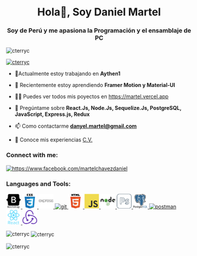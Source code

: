 <h1 align="center">Hola👋, Soy Daniel Martel</h1>
<h3 align="center">Soy de Perú y me apasiona la Programación y el ensamblaje de PC</h3>

<p align="left"> <img src="https://komarev.com/ghpvc/?username=cterryc&label=Profile%20views&color=0e75b6&style=flat" alt="cterryc" /> </p>

<p align="left"> <a href="https://github.com/ryo-ma/github-profile-trophy"><img src="https://github-profile-trophy.vercel.app/?username=cterryc" alt="cterryc" /></a> </p>

- 🔭Actualmente estoy trabajando en **Aythen1**

- 🌱 Recientemente estoy aprendiendo **Framer Motion y Material-UI**

- 👨‍💻 Puedes ver todos mis poyectos en <a href="https://martel.vercel.app">https://martel.vercel.app</a>

- 💬 Pregúntame sobre **React.Js, Node.Js, Sequelize.Js, PostgreSQL, JavaScript, Express.js, Redux**

- 📫 Como contactarme **danyel.martel@gmail.com**

- 📄 Conoce mis experiencias <a href="https://rxresu.me/danyel.martel/cv-definitivo">C.V.</a>

<h3 align="left">Connect with me:</h3>
<p align="left">
<a href="https://www.linkedin.com/in/developer-martel/" target="blank"><img align="center" src="https://iconos8.es/icon/xuvGCOXi8Wyg/linkedin" alt="https://www.facebook.com/martelchavezdaniel" height="30" width="40" /></a>
</p>

<h3 align="left">Languages and Tools:</h3>
<p align="left"> <a href="https://getbootstrap.com" target="_blank" rel="noreferrer"> <img src="https://raw.githubusercontent.com/devicons/devicon/master/icons/bootstrap/bootstrap-plain-wordmark.svg" alt="bootstrap" width="40" height="40"/> </a> <a href="https://www.w3schools.com/css/" target="_blank" rel="noreferrer"> <img src="https://raw.githubusercontent.com/devicons/devicon/master/icons/css3/css3-original-wordmark.svg" alt="css3" width="40" height="40"/> </a> <a href="https://expressjs.com" target="_blank" rel="noreferrer"> <img src="https://raw.githubusercontent.com/devicons/devicon/master/icons/express/express-original-wordmark.svg" alt="express" width="40" height="40"/> </a> <a href="https://git-scm.com/" target="_blank" rel="noreferrer"> <img src="https://www.vectorlogo.zone/logos/git-scm/git-scm-icon.svg" alt="git" width="40" height="40"/> </a> <a href="https://www.w3.org/html/" target="_blank" rel="noreferrer"> <img src="https://raw.githubusercontent.com/devicons/devicon/master/icons/html5/html5-original-wordmark.svg" alt="html5" width="40" height="40"/> </a> <a href="https://developer.mozilla.org/en-US/docs/Web/JavaScript" target="_blank" rel="noreferrer"> <img src="https://raw.githubusercontent.com/devicons/devicon/master/icons/javascript/javascript-original.svg" alt="javascript" width="40" height="40"/> </a> <a href="https://nodejs.org" target="_blank" rel="noreferrer"> <img src="https://raw.githubusercontent.com/devicons/devicon/master/icons/nodejs/nodejs-original-wordmark.svg" alt="nodejs" width="40" height="40"/> </a> <a href="https://www.photoshop.com/en" target="_blank" rel="noreferrer"> <img src="https://raw.githubusercontent.com/devicons/devicon/master/icons/photoshop/photoshop-line.svg" alt="photoshop" width="40" height="40"/> </a> <a href="https://www.postgresql.org" target="_blank" rel="noreferrer"> <img src="https://raw.githubusercontent.com/devicons/devicon/master/icons/postgresql/postgresql-original-wordmark.svg" alt="postgresql" width="40" height="40"/> </a> <a href="https://postman.com" target="_blank" rel="noreferrer"> <img src="https://www.vectorlogo.zone/logos/getpostman/getpostman-icon.svg" alt="postman" width="40" height="40"/> </a> <a href="https://reactjs.org/" target="_blank" rel="noreferrer"> <img src="https://raw.githubusercontent.com/devicons/devicon/master/icons/react/react-original-wordmark.svg" alt="react" width="40" height="40"/> </a> <a href="https://redux.js.org" target="_blank" rel="noreferrer"> <img src="https://raw.githubusercontent.com/devicons/devicon/master/icons/redux/redux-original.svg" alt="redux" width="40" height="40"/> </a> </p>

<p><img align="left" src="https://github-readme-stats.vercel.app/api/top-langs?username=cterryc&show_icons=true&locale=en&layout=compact" alt="cterryc" /></p>

<p>&nbsp;<img align="center" src="https://github-readme-stats.vercel.app/api?username=cterryc&show_icons=true&locale=en" alt="cterryc" /></p>

<p><img align="center" src="https://github-readme-streak-stats.herokuapp.com/?user=cterryc&" alt="cterryc" /></p>
